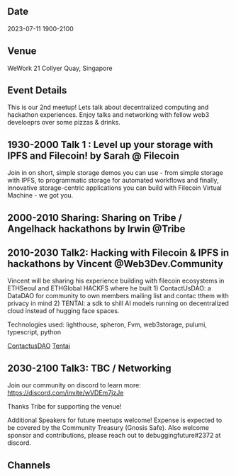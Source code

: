 ## Date
2023-07-11 1900-2100

## Venue
WeWork 21 Collyer Quay, Singapore

## Event Details

This is our 2nd meetup! Lets talk about decentralized computing and hackathon experiences. Enjoy talks and networking with fellow web3 develoeprs over some pizzas & drinks.  

## 1930-2000 Talk 1 : Level up your storage with IPFS and Filecoin! by Sarah @ Filecoin

Join in on short, simple storage demos you can use - from simple storage with IPFS, to programmatic storage for automated workflows and finally, innovative storage-centric applications you can build with Filecoin Virtual Machine - we got you.

## 2000-2010 Sharing: Sharing on Tribe / Angelhack hackathons by Irwin @Tribe


## 2010-2030 Talk2: Hacking with Filecoin & IPFS in hackathons by Vincent @Web3Dev.Community

Vincent will be sharing his experience building with filecoin ecosystems in ETHSeoul and ETHGlobal HACKFS where he built 1) ContactUsDAO: a DataDAO for community to own  members mailing list and contac tthem with privacy in mind  2) TENTAI: a sdk to shill AI models running on decentralized cloud instead of hugging face spaces. 

Technologies used: lighthouse, spheron, Fvm, web3storage, pulumi, typescript, python

[ContactusDAO](https://www.linkedin.com/pulse/your-mailing-list-community-building-datadao-ethseoul-lau/)
[Tentai](https://www.ethglobal.com/showcase/tentai-ub5xn)

## 2030-2100 Talk3: TBC / Networking

Join our community on discord to learn more: https://discord.com/invite/wVDEm7jzJe

Thanks Tribe for supporting the venue!

Additional Speakers for future meetups welcome! Expense is expected to be covered by the Community Treasury (Gnosis Safe). Also welcome sponsor and contributions, please reach out to debuggingfuture#2372 at discord.

## Channels
